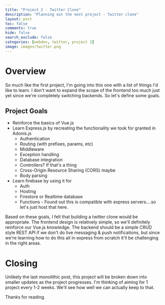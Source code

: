 ```yaml
---
title: "Project 2 - Twitter Clone"
description: "Planning out the next project - Twitter clone"
layout: post
toc: false
comments: true
hide: false
search_exclude: false
categories: [webdev, twitter, project 2]
image: images/twitter.png
---
```


# Overview
So much like the first project, I'm going into this one with a list of things I'd like to learn. I don't want to expand the scope of the frontend too much just yet since we're completely switching backends. So let's define some goals.

## Project Goals
- Reinforce the basics of Vue.js
- Learn Express.js by recreating the functionality we took for granted in Adonis.js
    - Authentication
    - Routing (with prefixes, params, etc)
    - Middleware
    - Exception handling
    - Database integration
    - Controllers? If that's a thing
    - Cross-Origin Resource Sharing (CORS) maybe
    - Body parsing
- Learn firebase by using it for 
    - Auth
    - Hosting 
    - Firestore or Realtime database
    - Functions - Found out this is compatible with express servers....so let's just host that here.

Based on these goals, I felt that building a twitter clone would be appropriate. The frontend design is relatively simple, so we'll definitely reinforce our Vue.js knowledge. The backend should be a simple CRUD style REST API if we don't do live messaging & push notifications, but since we're learning how to do this all in express from scratch it'll be challenging in the right areas.

# Closing
Unlikely the last monolithic post, this project will be broken down into smaller updates as the project progresses. I'm thinking of aiming for 1 project every 1-2 weeks. We'll see how well we can actually keep to that.

Thanks for reading. 
